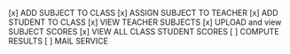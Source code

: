 <!-- TODO OR TASKS -->
[x] ADD SUBJECT TO CLASS
[x] ASSIGN SUBJECT TO TEACHER
[x] ADD STUDENT TO CLASS
[x] VIEW TEACHER SUBJECTS 
[x] UPLOAD and view SUBJECT SCORES 
[x] VIEW ALL CLASS STUDENT SCORES 
[ ] COMPUTE RESULTS
[ ] MAIL SERVICE
